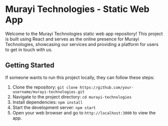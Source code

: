 # Murayi Technologies - Static Web App

Welcome to the Murayi Technologies static web app repository! This project is built using React and serves as the online presence for Murayi Technologies, showcasing our services and providing a platform for users to get in touch with us.

## Getting Started

If someone wants to run this project locally, they can follow these steps:

1. Clone the repository: `git clone https://github.com/your-username/murayi-technologies.git`
2. Navigate to the project directory: `cd murayi-technologies`
3. Install dependencies: `npm install`
4. Start the development server: `npm start`
5. Open your web browser and go to `http://localhost:3000` to view the app.

